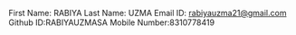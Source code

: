 First Name: RABIYA
Last Name: UZMA
Email ID: rabiyauzma21@gmail.com
Github ID:RABIYAUZMASA
Mobile Number:8310778419
